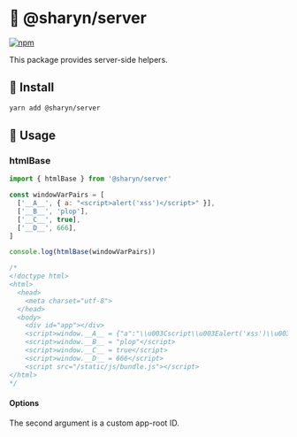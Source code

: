 # 🌹 @sharyn/server

[![npm](https://img.shields.io/npm/v/@sharyn/server.svg)](https://www.npmjs.com/package/@sharyn/server)

This package provides server-side helpers.

## 🌹 Install

```bash
yarn add @sharyn/server
```

## 🌹 Usage

### htmlBase

```js
import { htmlBase } from '@sharyn/server'

const windowVarPairs = [
  ['__A__', { a: "<script>alert('xss')</script>" }],
  ['__B__', 'plop'],
  ['__C__', true],
  ['__D__', 666],
]

console.log(htmlBase(windowVarPairs))

/*
<!doctype html>
<html>
  <head>
    <meta charset="utf-8">
  </head>
  <body>
    <div id="app"></div>
    <script>window.__A__ = {"a":"\\u003Cscript\\u003Ealert('xss')\\u003C\\u002Fscript\\u003E"}</script>
    <script>window.__B__ = "plop"</script>
    <script>window.__C__ = true</script>
    <script>window.__D__ = 666</script>
    <script src="/static/js/bundle.js"></script>
</html>
*/
```

#### Options

The second argument is a custom app-root ID.
